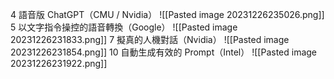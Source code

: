 4 語音版 ChatGPT（CMU / Nvidia）
![[Pasted image 20231226235026.png]]
5 以文字指令操控的語音轉換（Google）
![[Pasted image 20231226231833.png]]
7 擬真的人機對話（Nvidia）
![[Pasted image 20231226231854.png]]
10 自動生成有效的 Prompt（Intel）
![[Pasted image 20231226231922.png]]
